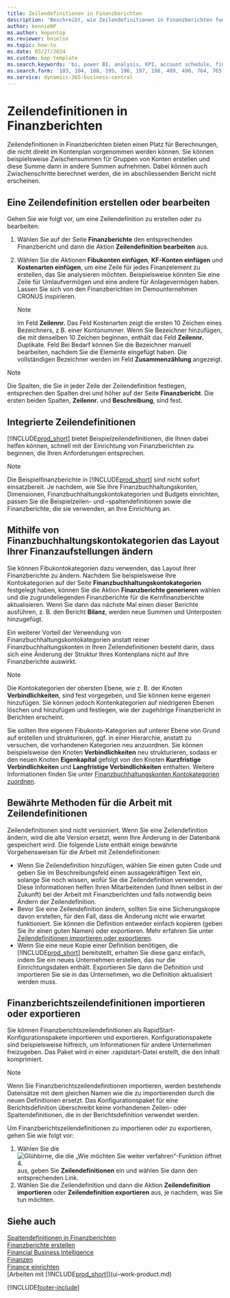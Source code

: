 ```yaml
---
title: Zeilendefinitionen in Finanzberichten
description: 'Beschreibt, wie Zeilendefinitionen in Finanzberichten funktionieren.'
author: kennieNP
ms.author: kepontop
ms.reviewer: bnielse
ms.topic: how-to
ms.date: 03/27/2024
ms.custom: bap-template
ms.search.keywords: 'bi, power BI, analysis, KPI, account schedule, financial report'
ms.search.form: '103, 104, 108, 195, 196, 197, 198, 489, 490, 764, 765, 766'
ms.service: dynamics-365-business-central
---
```


# <a name="row-definitions-in-financial-reporting"></a>Zeilendefinitionen in Finanzberichten

Zeilendefinitionen in Finanzberichten bieten einen Platz für Berechnungen, die nicht direkt im Kontenplan vorgenommen werden können. Sie können beispielsweise Zwischensummen für Gruppen von Konten erstellen und diese Summe dann in andere Summen aufnehmen. Dabei können auch Zwischenschritte berechnet werden, die im abschliessenden Bericht nicht erscheinen.

## <a name="create-or-edit-a-row-definition"></a>Eine Zeilendefinition erstellen oder bearbeiten

Gehen Sie wie folgt vor, um eine Zeilendefinition zu erstellen oder zu bearbeiten:

1. Wählen Sie auf der Seite **Finanzberichte** den entsprechenden Finanzbericht und dann die Aktion **Zeilendefinition bearbeiten** aus.
1. Wählen Sie die Aktionen **Fibukonten einfügen**, **KF-Konten einfügen** und **Kostenarten einfügen**, um eine Zeile für jedes Finanzelement zu erstellen, das Sie analysieren möchten. Beispielsweise könnten Sie eine Zeile für Umlaufvermögen und eine andere für Anlagevermögen haben. Lassen Sie sich von den Finanzberichten im Demounternehmen CRONUS inspirieren.

    > [!NOTE]
    > Im Feld **Zeilennr.** Das Feld Kostenarten zeigt die ersten 10 Zeichen eines Bezeichners, z.B. einer Kontonummer. Wenn Sie Bezeichner hinzufügen, die mit denselben 10 Zeichen beginnen, enthält das Feld **Zeilennr.** Duplikate. Feld Bei Bedarf können Sie die Bezeichner manuell bearbeiten, nachdem Sie die Elemente eingefügt haben. Die vollständigen Bezeichner werden im Feld **Zusammenzählung** angezeigt.

> [!NOTE]
> Die Spalten, die Sie in jeder Zeile der Zeilendefinition festlegen, entsprechen den Spalten drei und höher auf der Seite **Finanzbericht**. Die ersten beiden Spalten, **Zeilennr.** und **Beschreibung**, sind fest.  

## <a name="built-in-row-definitions"></a>Integrierte Zeilendefinitionen

[!INCLUDE[prod_short](includes/prod_short.md)] bietet Beispielzeilendefinitionen, die Ihnen dabei helfen können, schnell mit der Einrichtung von Finanzberichten zu beginnen, die Ihren Anforderungen entsprechen.

<!-- update this when we release the new templates in 24.1
| Row definition code | Description | How to use this row definition | 
| ------------------- | ----------- | ------------------------------ | 
| TBA 1 | TBA 1 | TBA 1 |
| TBA 2 | TBA 2 | TBA 2 |
| TBA 3 | TBA 3 | TBA 3 |
| TBA 4 | TBA 4 | TBA 4 | 
-->

> [!NOTE]
> Die Beispielfinanzberichte in [!INCLUDE[prod_short](includes/prod_short.md)] sind nicht sofort einsatzbereit. Je nachdem, wie Sie Ihre Finanzbuchhaltungskonten, Dimensionen, Finanzbuchhaltungskontokategorien und Budgets einrichten, passen Sie die Beispielzeilen- und -spaltendefinitionen sowie die Finanzberichte, die sie verwenden, an Ihre Einrichtung an.

## <a name="use-gl-account-categories-to-change-the-layout-of-your-financial-statements"></a>Mithilfe von Finanzbuchhaltungskontokategorien das Layout Ihrer Finanzaufstellungen ändern

Sie können Fibukontokategorien dazu verwenden, das Layout Ihrer Finanzberichte zu ändern. Nachdem Sie beispielsweise Ihre Kontokategorien auf der Seite **Finanzbuchhaltungskontokategorien** festgelegt haben, können Sie die Aktion **Finanzberichte generieren** wählen und die zugrundeliegenden Finanzberichte für die Kernfinanzberichte aktualisieren. Wenn Sie dann das nächste Mal einen dieser Berichte ausführen, z. B. den Bericht **Bilanz**, werden neue Summen und Unterposten hinzugefügt.

Ein weiterer Vorteil der Verwendung von Finanzbuchhaltungskontokategorien anstatt reiner Finanzbuchhaltungskonten in Ihren Zeilendefinitionen besteht darin, dass sich eine Änderung der Struktur Ihres Kontenplans nicht auf Ihre Finanzberichte auswirkt.

> [!NOTE]
> Die Kontokategorien der obersten Ebene, wie z. B. der Knoten **Verbindlichkeiten**, sind fest vorgegeben, und Sie können keine eigenen hinzufügen. Sie können jedoch Kontenkategorien auf niedrigeren Ebenen löschen und hinzufügen und festlegen, wie der zugehörige Finanzbericht in Berichten erscheint.
>
> Sie sollten Ihre eigenen Fibukonto-Kategorien auf unterer Ebene von Grund auf erstellen und strukturieren, ggf. in einer Hierarchie, anstatt zu versuchen, die vorhandenen Kategorien neu anzuordnen. Sie können beispielsweise den Knoten **Verbindlichkeiten** neu strukturieren, sodass er den neuen Knoten **Eigenkapital** gefolgt von den Knoten **Kurzfristige Verbindlichkeiten** und **Langfristige Verbindlichkeiten** enthalten. Weitere Informationen finden Sie unter [Finanzbuchhaltungskonten Kontokategorien zuordnen](finance-general-ledger.md#account-categories).

## <a name="best-practices-for-working-with-row-definitions"></a>Bewährte Methoden für die Arbeit mit Zeilendefinitionen

Zeilendefinitionen sind nicht versioniert. Wenn Sie eine Zeilendefinition ändern, wird die alte Version ersetzt, wenn Ihre Änderung in der Datenbank gespeichert wird. Die folgende Liste enthält einige bewährte Vorgehensweisen für die Arbeit mit Zeilendefinitionen:

- Wenn Sie Zeilendefinition hinzufügen, wählen Sie einen guten Code und geben Sie im Beschreibungsfeld einen aussagekräftigen Text ein, solange Sie noch wissen, wofür Sie die Zeilendefinition verwenden. Diese Informationen helfen Ihren Mitarbeitenden (und Ihnen selbst in der Zukunft) bei der Arbeit mit Finanzberichten und falls notwendig beim Ändern der Zeilendefinition.
- Bevor Sie eine Zeilendefinition ändern, sollten Sie eine Sicherungskopie davon erstellen, für den Fall, dass die Änderung nicht wie erwartet funktioniert. Sie können die Definition entweder einfach kopieren (geben Sie ihr einen guten Namen) oder exportieren. Mehr erfahren Sie unter [Zeilendefinitionen importieren oder exportieren](#import-or-export-financial-reporting-row-definitions).
- Wenn Sie eine neue Kopie einer Definition benötigen, die [!INCLUDE[prod_short](includes/prod_short.md)] bereitstellt, erhalten Sie diese ganz einfach, indem Sie ein neues Unternehmen erstellen, das nur die Einrichtungsdaten enthält. Exportieren Sie dann die Definition und importieren Sie sie in das Unternehmen, wo die Definition aktualisiert werden muss.

## <a name="import-or-export-financial-reporting-row-definitions"></a>Finanzberichtszeilendefinitionen importieren oder exportieren

Sie können Finanzberichtszeilendefinitionen als RapidStart-Konfigurationspakete importieren und exportieren. Konfigurationspakete sind beispielsweise hilfreich, um Informationen für andere Unternehmen freizugeben. Das Paket wird in einer .rapidstart-Datei erstellt, die den Inhalt komprimiert.

> [!NOTE]
> Wenn Sie Finanzberichtszeilendefinitionen importieren, werden bestehende Datensätze mit dem gleichen Namen wie die zu importierenden durch die neuen Definitionen ersetzt. Das Konfigurationspaket für eine Berichtsdefinition überschreibt keine vorhandenen Zeilen- oder Spaltendefinitionen, die in der Berichtsdefinition verwendet werden.

Um Finanzberichtszeilendefinitionen zu importieren oder zu exportieren, gehen Sie wie folgt vor:

1. Wählen Sie die ![Glühbirne, die die „Wie möchten Sie weiter verfahren“-Funktion öffnet 4.](media/ui-search/search_small.png "Wie möchten Sie weiter verfahren?") aus, geben Sie **Zeilendefinitionen** ein und wählen Sie dann den entsprechenden Link.
1. Wählen Sie die Zeilendefinition und dann die Aktion **Zeilendefinition importieren** oder **Zeilendefinition exportieren** aus, je nachdem, was Sie tun möchten.

## <a name="see-also"></a>Siehe auch

[Spaltendefinitionen in Finanzberichten](bi-column-definitions.md)  
[Finanzberichte erstellen](bi-how-work-account-schedule.md)  
[Financial Business Intelligence](bi.md)  
[Finanzen](finance.md)  
[Finance einrichten](finance-setup-finance.md)  
[Arbeiten mit [!INCLUDE[prod_short](includes/prod_short.md)]](ui-work-product.md)  

[!INCLUDE[footer-include](includes/footer-banner.md)]

